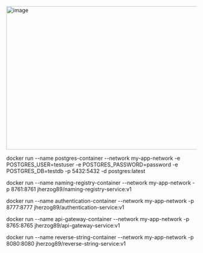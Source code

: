 <img width="844" height="379" alt="image" src="https://github.com/user-attachments/assets/30151098-6e65-46a0-b74d-e319165e31e8" />

docker run --name postgres-container --network my-app-network -e POSTGRES_USER=testuser -e POSTGRES_PASSWORD=password -e POSTGRES_DB=testdb -p 5432:5432 -d postgres:latest

docker run --name naming-registry-container --network my-app-network -p 8761:8761 jherzog89/naming-registry-service:v1

docker run --name authentication-container --network my-app-network -p 8777:8777 jherzog89/authentication-service:v1

docker run --name api-gateway-container --network my-app-network -p 8765:8765 jherzog89/api-gateway-service:v1

docker run --name reverse-string-container --network my-app-network -p 8080:8080 jherzog89/reverse-string-service:v1
